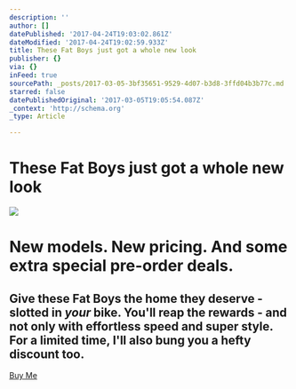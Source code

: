 ```yaml
---
description: ''
author: []
datePublished: '2017-04-24T19:03:02.861Z'
dateModified: '2017-04-24T19:02:59.933Z'
title: These Fat Boys just got a whole new look
publisher: {}
via: {}
inFeed: true
sourcePath: _posts/2017-03-05-3bf35651-9529-4d07-b3d8-3ffd04b3b77c.md
starred: false
datePublishedOriginal: '2017-03-05T19:05:54.087Z'
_context: 'http://schema.org'
_type: Article

---
```

# These Fat Boys just got a whole new look
![](https://the-grid-user-content.s3-us-west-2.amazonaws.com/6ac5afab-85d5-4c07-8b11-e95be94eedbd.jpg)

# New models. New pricing. And some extra special pre-order deals.

## Give these Fat Boys the home they deserve - slotted in _your_ bike. You'll reap the rewards - and not only with effortless speed and super style. For a limited time, I'll also bung you a hefty discount too.
[Buy Me][0]

[0]: http://ridefullgas.com/dm8-series-engineered-for-25mm-tyres/